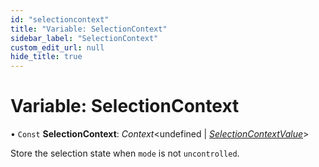 ```yaml
---
id: "selectioncontext"
title: "Variable: SelectionContext"
sidebar_label: "SelectionContext"
custom_edit_url: null
hide_title: true
---
```


# Variable: SelectionContext

• `Const` **SelectionContext**: *Context*<undefined \| [*SelectionContextValue*](../types/selectioncontextvalue.md)\>

Store the selection state when `mode` is not `uncontrolled`.
